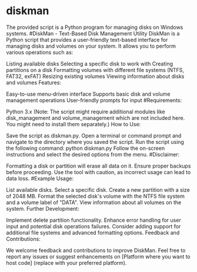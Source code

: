# diskman
The provided script is a Python program for managing disks on Windows systems.
#DiskMan - Text-Based Disk Management Utility
DiskMan is a Python script that provides a user-friendly text-based interface for managing disks and volumes on your system. It allows you to perform various operations such as:

Listing available disks
Selecting a specific disk to work with
Creating partitions on a disk
Formatting volumes with different file systems (NTFS, FAT32, exFAT)
Resizing existing volumes
Viewing information about disks and volumes
Features:

Easy-to-use menu-driven interface
Supports basic disk and volume management operations
User-friendly prompts for input
#Requirements:

Python 3.x (Note: The script might require additional modules like disk_management and volume_management which are not included here. You might need to install them separately.)
How to Use:

Save the script as diskman.py.
Open a terminal or command prompt and navigate to the directory where you saved the script.
Run the script using the following command:
python diskman.py
Follow the on-screen instructions and select the desired options from the menu.
#Disclaimer:

Formatting a disk or partition will erase all data on it. Ensure proper backups before proceeding.
Use the tool with caution, as incorrect usage can lead to data loss.
#Example Usage:

List available disks.
Select a specific disk.
Create a new partition with a size of 2048 MB.
Format the selected disk's volume with the NTFS file system and a volume label of "DATA".
View information about all volumes on the system.
Further Development:

Implement delete partition functionality.
Enhance error handling for user input and potential disk operations failures.
Consider adding support for additional file systems and advanced formatting options.
Feedback and Contributions:

We welcome feedback and contributions to improve DiskMan. Feel free to report any issues or suggest enhancements on [Platform where you want to host code] (replace with your preferred platform).
